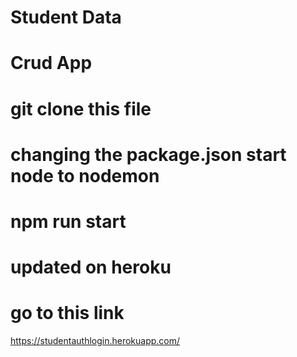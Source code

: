 # Student Data 
# Crud App

# git clone this file

# changing the package.json start node to nodemon

# npm run start 

# updated on heroku 
# go to this link

https://studentauthlogin.herokuapp.com/